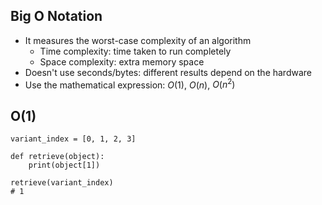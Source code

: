 ## Big O Notation
- It measures the worst-case complexity of an algorithm
  - Time complexity: time taken to run completely
  - Space complexity: extra memory space
- Doesn't use seconds/bytes: different results depend on the hardware
- Use the mathematical expression: $O(1)$, $O(n)$, $O(n^2)$

## O(1)
```
variant_index = [0, 1, 2, 3]

def retrieve(object):
    print(object[1])

retrieve(variant_index)
# 1
```
